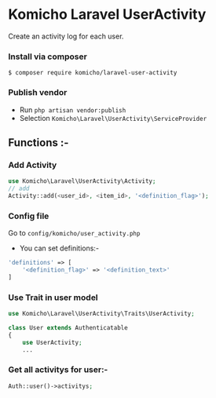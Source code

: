 # Komicho Laravel UserActivity
Create an activity log for each user.

### Install via composer
```
$ composer require komicho/laravel-user-activity
```

### Publish vendor
- Run `php artisan vendor:publish`
- Selection `Komicho\Laravel\UserActivity\ServiceProvider`

## Functions :-
### Add Activity
```php
use Komicho\Laravel\UserActivity\Activity;
// add
Activity::add(<user_id>, <item_id>, '<definition_flag>');
```
### Config file
Go to `config/komicho/user_activity.php`
- You can set definitions:- 
```php
'definitions' => [
    '<definition_flag>' => '<definition_text>'
]
```

### Use Trait in user model
```php
use Komicho\Laravel\UserActivity\Traits\UserActivity;

class User extends Authenticatable
{
    use UserActivity;
    ...
```
### Get all activitys for user:-
```php
Auth::user()->activitys;
```